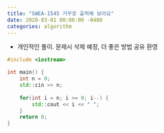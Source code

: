```yaml
---
title: "SWEA-1545 거꾸로 출력해 보아요"
date: 2020-03-01 00:00:00 -0400
categories: algorithm
---
```


* 개인적인 풀이. 문제시 삭제 예정, 더 좋은 방법 공유 환영

```cpp
#include <iostream>

int main() {
	int n = 0;
    std::cin >> n;
    
    for(int i = n; i >= 0; i--) {
    	std::cout << i << " ";
    }
    return 0;
}
```